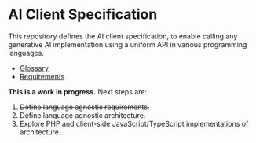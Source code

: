 # AI Client Specification

This repository defines the AI client specification, to enable calling any generative AI implementation using a uniform API in various programming languages.

* [Glossary](https://github.com/CMS-AI-Initiative/ai-client-spec/blob/main/docs/GLOSSARY.md)
* [Requirements](https://github.com/CMS-AI-Initiative/ai-client-spec/blob/main/docs/REQUIREMENTS.md)

**This is a work in progress.** Next steps are:

1. ~~Define language agnostic requirements.~~
2. Define language agnostic architecture.
3. Explore PHP and client-side JavaScript/TypeScript implementations of architecture.

